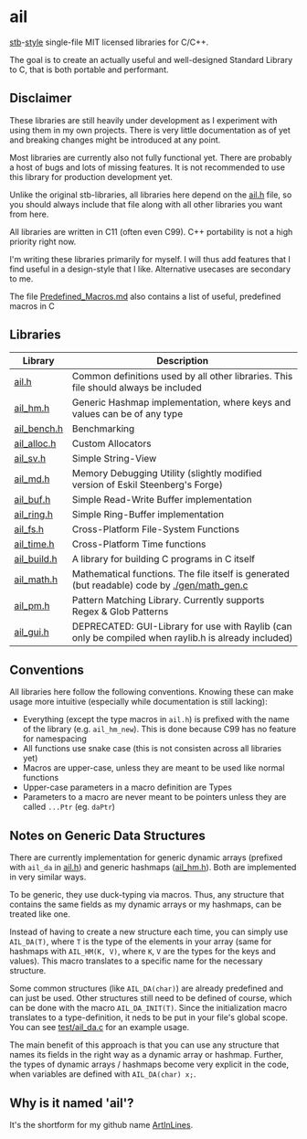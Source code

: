 # ail

[stb](https://github.com/nothings/stb)-[style](https://github.com/nothings/stb/blob/master/docs/stb_howto.txt) single-file MIT licensed libraries for C/C++.

The goal is to create an actually useful and well-designed Standard Library to C, that is both portable and performant.

## Disclaimer

These libraries are still heavily under development as I experiment with using them in my own projects. There is very little documentation as of yet and breaking changes might be introduced at any point.

Most libraries are currently also not fully functional yet. There are probably a host of bugs and lots of missing features. It is not recommended to use this library for production development yet.

Unlike the original stb-libraries, all libraries here depend on the [ail.h](./ail.h) file, so you should always include that file along with all other libraries you want from here.

All libraries are written in C11 (often even C99). C++ portability is not a high priority right now.

I'm writing these libraries primarily for myself. I will thus add features that I find useful in a design-style that I like. Alternative usecases are secondary to me.

The file [Predefined_Macros.md](./Predefined_Macros.md) also contains a list of useful, predefined macros in C

## Libraries

| Library                      | Description                                                                                                      |
| ---------------------------- | ---------------------------------------------------------------------------------------------------------------- |
| [ail.h](./ail.h)             | Common definitions used by all other libraries. This file should always be included                              |
| [ail_hm.h](./ail_hm.h)       | Generic Hashmap implementation, where keys and values can be of any type                                         |
| [ail_bench.h](./ail_bench.h) | Benchmarking                                                                                                     |
| [ail_alloc.h](./ail_alloc.h) | Custom Allocators                                                                                                |
| [ail_sv.h](./ail_sv.h)       | Simple String-View                                                                                               |
| [ail_md.h](./ail_md.h)       | Memory Debugging Utility (slightly modified version of Eskil Steenberg's Forge)                                  |
| [ail_buf.h](./ail_buf.h)     | Simple Read-Write Buffer implementation                                                                          |
| [ail_ring.h](./ail_ring.h)   | Simple Ring-Buffer implementation                                                                                |
| [ail_fs.h](./ail_fs.h)       | Cross-Platform File-System Functions                                                                             |
| [ail_time.h](./ail_time.h)   | Cross-Platform Time functions                                                                                    |
| [ail_build.h](./ail_build.h) | A library for building C programs in C itself                                                                    |
| [ail_math.h](./ail_math.h)   | Mathematical functions. The file itself is generated (but readable) code by [./gen/math_gen.c](./gen/math_gen.c) |
| [ail_pm.h](./ail_pm.h)       | Pattern Matching Library. Currently supports Regex & Glob Patterns                                               |
| [ail_gui.h](./ail_gui.h)     | DEPRECATED: GUI-Library for use with Raylib (can only be compiled when raylib.h is already included)             |

## Conventions

All libraries here follow the following conventions. Knowing these can make usage more intuitive (especially while documentation is still lacking):

-   Everything (except the type macros in `ail.h`) is prefixed with the name of the library (e.g. `ail_hm_new`). This is done because C99 has no feature for namespacing
-   All functions use snake case (this is not consisten across all libraries yet)
-   Macros are upper-case, unless they are meant to be used like normal functions
-   Upper-case parameters in a macro definition are Types
-   Parameters to a macro are never meant to be pointers unless they are called `...Ptr` (eg. `daPtr`)

## Notes on Generic Data Structures

There are currently implementation for generic dynamic arrays (prefixed with `ail_da` in [ail.h](./ail.h)) and generic hashmaps ([ail_hm.h](./ail_hm.h)). Both are implemented in very similar ways.

To be generic, they use duck-typing via macros. Thus, any structure that contains the same fields as my dynamic arrays or my hashmaps, can be treated like one.

Instead of having to create a new structure each time, you can simply use `AIL_DA(T)`, where `T` is the type of the elements in your array (same for hashmaps with `AIL_HM(K, V)`, where `K`, `V` are the types for the keys and values). This macro translates to a specific name for the necessary structure.

Some common structures (like `AIL_DA(char)`) are already predefined and can just be used. Other structures still need to be defined of course, which can be done with the macro `AIL_DA_INIT(T)`. Since the initialization macro translates to a type-definition, it neds to be put in your file's global scope. You can see [test/ail_da.c](./test/ail_da.c) for an example usage.

The main benefit of this approach is that you can use any structure that names its fields in the right way as a dynamic array or hashmap. Further, the types of dynamic arrays / hashmaps become very explicit in the code, when variables are defined with `AIL_DA(char) x;`.

## Why is it named 'ail'?

It's the shortform for my github name [ArtInLines](https://github.com/ArtInLines).
